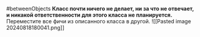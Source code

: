 #betweenObjects
**Класс почти ничего не делает, ни за что не отвечает, и никакой ответственности для этого класса не планируется.**
Переместите все фичи из описанного класса в другой.
![[Pasted image 20240818180041.png]]
